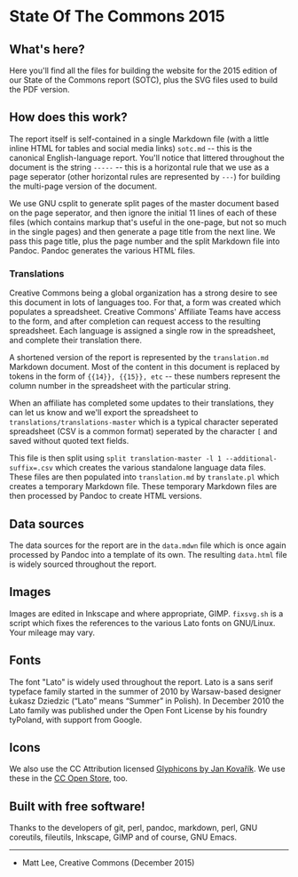 # State	Of The Commons 2015

## What's here?

Here you'll find all the files for building the	website for the 2015
edition of our State of the Commons report (SOTC), plus	the SVG	files
used to build the PDF version.

## How does this work?

The report itself is self-contained in a single Markdown file (with a
little inline HTML for tables and social media links) ``sotc.md`` --
this is the canonical English-language report. You'll notice that
littered throughout the document is the string `-----` -- this is a
horizontal rule that we use as a page seperator (other horizontal
rules are represented by `---`) for building the multi-page version of
the document.

We use GNU csplit to generate split pages of the master document based
on the page seperator, and then ignore the initial 11 lines of each of
these files (which contains markup that's useful in the one-page, but
not so much in the single pages) and then generate a page title from
the next line. We pass this page title, plus the page number and the
split Markdown file into Pandoc. Pandoc generates the various HTML
files.

### Translations

Creative Commons being a global organization has a strong desire to
see this document in lots of languages too. For that, a form was
created which populates a spreadsheet. Creative Commons' Affiliate
Teams have access to the form, and after completion can request access
to the resulting spreadsheet. Each language is assigned a single row
in the spreadsheet, and complete their translation there.

A shortened version of the report is represented by the
``translation.md`` Markdown document. Most of the content in this
document is replaced by tokens in the form of `{{14}}, {{15}}, etc` --
these numbers represent the column number in the spreadsheet with the
particular string.

When an affiliate has completed some updates to their translations,
they can let us know and we'll export the spreadsheet to
``translations/translations-master`` which is a typical character
seperated spreadsheet (CSV is a common format) seperated by the
character
``[`` and saved without quoted text fields.

This file is then split using ``split translation-master -l 1 --additional-suffix=.csv`` which creates the various standalone language data files. These files are then populated into ``translation.md`` by ``translate.pl`` which creates a temporary Markdown file. These temporary Markdown files are then processed by Pandoc to create HTML versions.

## Data sources

The data sources for the report are in the ``data.mdwn`` file which is once again processed by Pandoc into a template of its own. The resulting ``data.html`` file is widely sourced throughout the report.

## Images

Images are edited in Inkscape and where appropriate, GIMP. ``fixsvg.sh`` is a script which fixes the references to the various Lato fonts on GNU/Linux. Your mileage may vary.

## Fonts

The font "Lato" is widely used throughout the report. Lato is a sans serif typeface family started in the summer of 2010 by Warsaw-based designer Łukasz Dziedzic (“Lato” means “Summer” in Polish). In December 2010 the Lato family was published under the Open Font License by his foundry tyPoland, with support from Google.

## Icons

We also use the CC Attribution licensed [Glyphicons by Jan Kovařík](http://glyphicons.com). We use these in the [CC Open Store](http://creativecommons.org/discover/gift-guide/), too.

## Built with free software!

Thanks to the developers of git, perl, pandoc, markdown, perl, GNU
coreutils, fileutils, Inkscape, GIMP and of course, GNU Emacs.

---

- Matt Lee, Creative Commons (December 2015)
